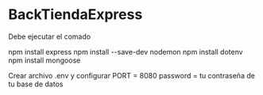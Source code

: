 # BackTiendaExpress

Debe ejecutar el comado 

npm install express
npm install --save-dev nodemon
npm install dotenv
npm install mongoose

Crear archivo .env y configurar
PORT = 8080
password = tu contraseña de tu base de datos